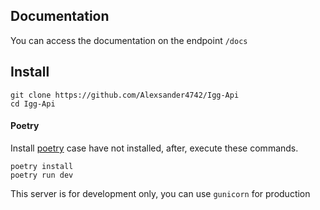 ## Documentation
You can access the documentation on the endpoint `/docs`

## Install
```
git clone https://github.com/Alexsander4742/Igg-Api
cd Igg-Api
```

#### Poetry
Install [poetry](https://python-poetry.org/docs/#installation) case have not installed, after, execute these commands.

```
poetry install
poetry run dev
```

This server is for development only, you can use `gunicorn` for production
